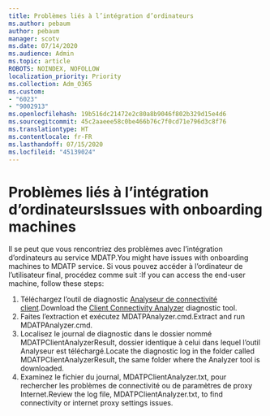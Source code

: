 ```yaml
---
title: Problèmes liés à l’intégration d’ordinateurs
ms.author: pebaum
author: pebaum
manager: scotv
ms.date: 07/14/2020
ms.audience: Admin
ms.topic: article
ROBOTS: NOINDEX, NOFOLLOW
localization_priority: Priority
ms.collection: Adm_O365
ms.custom:
- "6023"
- "9002913"
ms.openlocfilehash: 19b516dc21472e2c80a8b9046f802b329d15e4d6
ms.sourcegitcommit: 45c2aaeee58c0be466b76c7f0cd71e796d3c8f76
ms.translationtype: HT
ms.contentlocale: fr-FR
ms.lasthandoff: 07/15/2020
ms.locfileid: "45139024"
---
```

# <a name="issues-with-onboarding-machines"></a><span data-ttu-id="e55a0-102">Problèmes liés à l’intégration d’ordinateurs</span><span class="sxs-lookup"><span data-stu-id="e55a0-102">Issues with onboarding machines</span></span>

<span data-ttu-id="e55a0-103">Il se peut que vous rencontriez des problèmes avec l’intégration d’ordinateurs au service MDATP.</span><span class="sxs-lookup"><span data-stu-id="e55a0-103">You might have issues with onboarding machines to MDATP service.</span></span> <span data-ttu-id="e55a0-104">Si vous pouvez accéder à l’ordinateur de l’utilisateur final, procédez comme suit :</span><span class="sxs-lookup"><span data-stu-id="e55a0-104">If you can access the end-user machine, follow these steps:</span></span>

1. <span data-ttu-id="e55a0-105">Téléchargez l’outil de diagnostic [Analyseur de connectivité client](https://aka.ms/mdatpanalyzer).</span><span class="sxs-lookup"><span data-stu-id="e55a0-105">Download the [Client Connectivity Analyzer](https://aka.ms/mdatpanalyzer) diagnostic tool.</span></span>
2. <span data-ttu-id="e55a0-106">Faites l’extraction et exécutez MDATPAnalyzer.cmd.</span><span class="sxs-lookup"><span data-stu-id="e55a0-106">Extract and run MDATPAnalyzer.cmd.</span></span>
3. <span data-ttu-id="e55a0-107">Localisez le journal de diagnostic dans le dossier nommé MDATPClientAnalyzerResult, dossier identique à celui dans lequel l’outil Analyseur est téléchargé.</span><span class="sxs-lookup"><span data-stu-id="e55a0-107">Locate the diagnostic log in the folder called MDATPClientAnalyzerResult, the same folder where the Analyzer tool is downloaded.</span></span>
4. <span data-ttu-id="e55a0-108">Examinez le fichier du journal, MDATPClientAnalyzer.txt, pour rechercher les problèmes de connectivité ou de paramètres de proxy Internet.</span><span class="sxs-lookup"><span data-stu-id="e55a0-108">Review the log file, MDATPClientAnalyzer.txt, to find connectivity or internet proxy settings issues.</span></span>